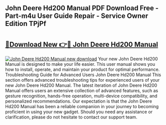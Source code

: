 ## John Deere Hd200 Manual PDF Download Free - Part-m4u User Guide Repair - Service Owner Edition TPjPf

# <h2><a href="http://bc93814.oget.top/?id=John+Deere+Hd200+Manual">🔗Download New 👉🔴 John Deere Hd200 Manual</a></h2>

[![John Deere Hd200 Manual new download](https://i.imgur.com/5g1atiW.png)](http://bc93814.oget.top/?id=John+Deere+Hd200+Manual)
Your new John Deere Hd200 Manual is designed to make your life easier. This user manual shows you how to install, operate, and maintain your product for optimal performance. Troubleshooting Guide for Advanced Users John Deere Hd200 Manual This section offers advanced troubleshooting tips for experienced users of your new John Deere Hd200 Manual. The latest iteration of John Deere Hd200 Manual offers users an extensive collection of advanced features, such as gesture recognition, hands-free operation, multi-device compatibility, and personalized recommendations. Our expectation is that the John Deere Hd200 Manual has been a reliable companion in your journey to becoming proficient in using your new gadget. Should you need any assistance or clarification, please do not hesitate to contact our support team.
